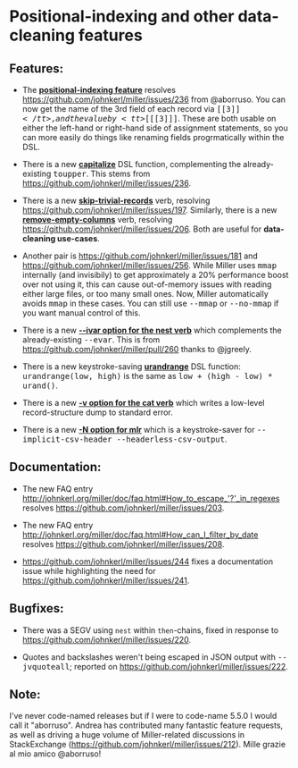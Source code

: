 # Positional-indexing and other data-cleaning features

## Features:

* The [**positional-indexing feature**](http://johnkerl.org/miller/doc/reference-dsl.html#Positional_field_names) resolves https://github.com/johnkerl/miller/issues/236 from @aborruso. You can now get the name of the 3rd field of each record via <tt>$[[3]]</tt>, and the value by <tt>$[[[3]]]</tt>. These are both usable on either the left-hand or right-hand side of assignment statements, so you can more easily do things like renaming fields progrmatically within the DSL.

* There is a new [**capitalize**](http://johnkerl.org/miller/doc/reference-dsl.html#capitalize) DSL function, complementing the already-existing <tt>toupper</tt>. This stems from https://github.com/johnkerl/miller/issues/236.

* There is a new [**skip-trivial-records**](http://johnkerl.org/miller/doc/reference-verbs.html#skip-trivial-records) verb, resolving https://github.com/johnkerl/miller/issues/197. Similarly, there is a new [**remove-empty-columns**](http://johnkerl.org/miller/doc/reference-verbs.html#remove-empty-columns) verb, resolving https://github.com/johnkerl/miller/issues/206. Both are useful for **data-cleaning use-cases**.

* Another pair is https://github.com/johnkerl/miller/issues/181 and https://github.com/johnkerl/miller/issues/256. While Miller uses <tt>mmap</tt> internally (and invisibily) to get approximately a 20% performance boost over not using it, this can cause out-of-memory issues with reading either large files, or too many small ones. Now, Miller automatically avoids <tt>mmap</tt> in these cases. You can still use <tt>--mmap</tt> or <tt>--no-mmap</tt> if you want manual control of this.

* There is a new [**--ivar option for the nest verb**](http://johnkerl.org/miller/doc/reference-verbs.html#nest) which complements the already-existing <tt>--evar</tt>. This is from https://github.com/johnkerl/miller/pull/260 thanks to @jgreely.

* There is a new keystroke-saving [**urandrange**](http://johnkerl.org/miller/doc/reference-dsl.html#urand) DSL function: <tt>urandrange(low, high)</tt> is the same as <tt>low + (high - low) * urand()</tt>.

* There is a new [**-v option for the cat verb**](http://johnkerl.org/miller/doc/reference-verbs.html#cat) which writes a low-level record-structure dump to standard error.

* There is a new [**-N option for mlr**](http://johnkerl.org/miller/doc/manpage.html) which is a keystroke-saver for <tt>--implicit-csv-header --headerless-csv-output</tt>.

## Documentation:

* The new FAQ entry http://johnkerl.org/miller/doc/faq.html#How_to_escape_'?'_in_regexes resolves https://github.com/johnkerl/miller/issues/203.

* The new FAQ entry http://johnkerl.org/miller/doc/faq.html#How_can_I_filter_by_date resolves https://github.com/johnkerl/miller/issues/208.

* https://github.com/johnkerl/miller/issues/244 fixes a documentation issue while highlighting the need for https://github.com/johnkerl/miller/issues/241.

## Bugfixes: 

* There was a SEGV using `nest` within `then`-chains, fixed in response to https://github.com/johnkerl/miller/issues/220.

* Quotes and backslashes weren't being escaped in JSON output with <tt>--jvquoteall</tt>; reported on https://github.com/johnkerl/miller/issues/222.

## Note:

I've never code-named releases but if I were to code-name 5.5.0 I would call it "aborruso". Andrea has contributed many fantastic feature requests, as well as driving a huge volume of Miller-related discussions in StackExchange (https://github.com/johnkerl/miller/issues/212). Mille grazie al mio amico @aborruso!

